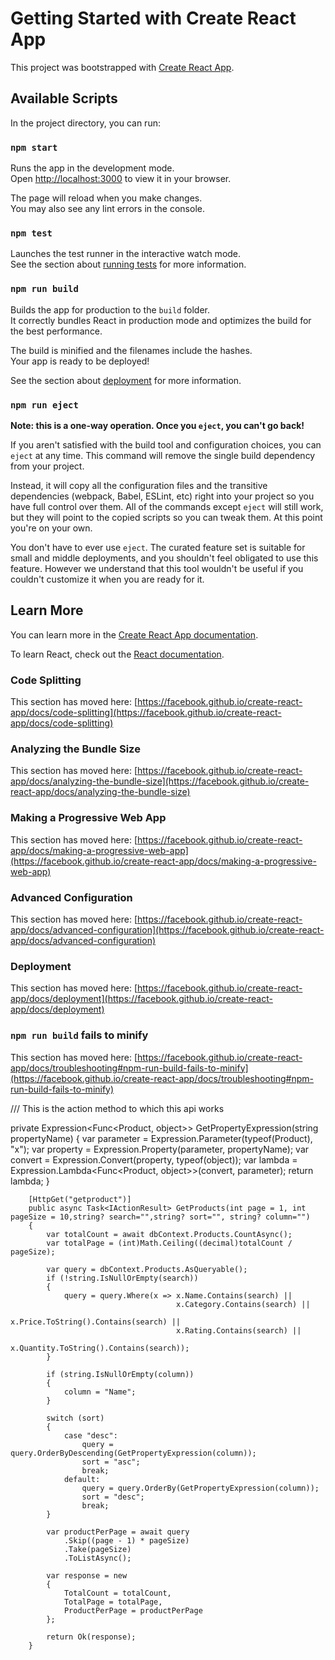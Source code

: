 # Getting Started with Create React App

This project was bootstrapped with [Create React App](https://github.com/facebook/create-react-app).

## Available Scripts

In the project directory, you can run:

### `npm start`

Runs the app in the development mode.\
Open [http://localhost:3000](http://localhost:3000) to view it in your browser.

The page will reload when you make changes.\
You may also see any lint errors in the console.

### `npm test`

Launches the test runner in the interactive watch mode.\
See the section about [running tests](https://facebook.github.io/create-react-app/docs/running-tests) for more information.

### `npm run build`

Builds the app for production to the `build` folder.\
It correctly bundles React in production mode and optimizes the build for the best performance.

The build is minified and the filenames include the hashes.\
Your app is ready to be deployed!

See the section about [deployment](https://facebook.github.io/create-react-app/docs/deployment) for more information.

### `npm run eject`

**Note: this is a one-way operation. Once you `eject`, you can't go back!**

If you aren't satisfied with the build tool and configuration choices, you can `eject` at any time. This command will remove the single build dependency from your project.

Instead, it will copy all the configuration files and the transitive dependencies (webpack, Babel, ESLint, etc) right into your project so you have full control over them. All of the commands except `eject` will still work, but they will point to the copied scripts so you can tweak them. At this point you're on your own.

You don't have to ever use `eject`. The curated feature set is suitable for small and middle deployments, and you shouldn't feel obligated to use this feature. However we understand that this tool wouldn't be useful if you couldn't customize it when you are ready for it.

## Learn More

You can learn more in the [Create React App documentation](https://facebook.github.io/create-react-app/docs/getting-started).

To learn React, check out the [React documentation](https://reactjs.org/).

### Code Splitting

This section has moved here: [https://facebook.github.io/create-react-app/docs/code-splitting](https://facebook.github.io/create-react-app/docs/code-splitting)

### Analyzing the Bundle Size

This section has moved here: [https://facebook.github.io/create-react-app/docs/analyzing-the-bundle-size](https://facebook.github.io/create-react-app/docs/analyzing-the-bundle-size)

### Making a Progressive Web App

This section has moved here: [https://facebook.github.io/create-react-app/docs/making-a-progressive-web-app](https://facebook.github.io/create-react-app/docs/making-a-progressive-web-app)

### Advanced Configuration

This section has moved here: [https://facebook.github.io/create-react-app/docs/advanced-configuration](https://facebook.github.io/create-react-app/docs/advanced-configuration)

### Deployment

This section has moved here: [https://facebook.github.io/create-react-app/docs/deployment](https://facebook.github.io/create-react-app/docs/deployment)

### `npm run build` fails to minify

This section has moved here: [https://facebook.github.io/create-react-app/docs/troubleshooting#npm-run-build-fails-to-minify](https://facebook.github.io/create-react-app/docs/troubleshooting#npm-run-build-fails-to-minify)










/// This is the action method to which this api works 

private Expression<Func<Product, object>> GetPropertyExpression(string propertyName)
        {
            var parameter = Expression.Parameter(typeof(Product), "x");
            var property = Expression.Property(parameter, propertyName);
            var convert = Expression.Convert(property, typeof(object));
            var lambda = Expression.Lambda<Func<Product, object>>(convert, parameter);
            return lambda;
        }

        [HttpGet("getproduct")]
        public async Task<IActionResult> GetProducts(int page = 1, int pageSize = 10,string? search="",string? sort="", string? column="")
        {
            var totalCount = await dbContext.Products.CountAsync();
            var totalPage = (int)Math.Ceiling((decimal)totalCount / pageSize);

            var query = dbContext.Products.AsQueryable();
            if (!string.IsNullOrEmpty(search))
            {
                query = query.Where(x => x.Name.Contains(search) ||
                                         x.Category.Contains(search) ||
                                         x.Price.ToString().Contains(search) ||
                                         x.Rating.Contains(search) ||
                                         x.Quantity.ToString().Contains(search));
            }

            if (string.IsNullOrEmpty(column))
            {
                column = "Name";
            }
            
            switch (sort)
            {
                case "desc":
                    query = query.OrderByDescending(GetPropertyExpression(column));
                    sort = "asc";
                    break;
                default:
                    query = query.OrderBy(GetPropertyExpression(column));
                    sort = "desc";
                    break;
            }

            var productPerPage = await query
                .Skip((page - 1) * pageSize)
                .Take(pageSize)
                .ToListAsync();

            var response = new
            {
                TotalCount = totalCount,
                TotalPage = totalPage,
                ProductPerPage = productPerPage
            };

            return Ok(response);
        }
